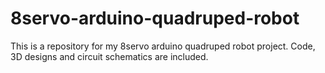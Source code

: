 # 8servo-arduino-quadruped-robot
This is a repository for my 8servo arduino quadruped robot project. Code, 3D designs and circuit schematics are included.
